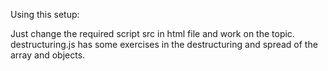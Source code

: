 Using this setup:

Just change the required script src in html file and work on the topic.
destructuring.js has some exercises in the destructuring and spread of the array and objects.
